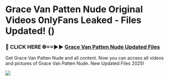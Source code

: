 # Grace Van Patten Nude Original Videos 0nlyFans Leaked - Files Updated! ()

<h3>🔴 CLICK HERE 🌐==►► <a href="https://tinyurl.com/2p9ay9w9" rel="nofollow">Grace Van Patten Nude Updated Files</a></h3>

Get Grace Van Patten Nude and all content. Now you can access all videos and pictures of Grace Van Patten Nude. New Updated Files 2025!

[![](https://i.imgur.com/KQgVmj3.gif)](https://tinyurl.com/2p9ay9w9)
